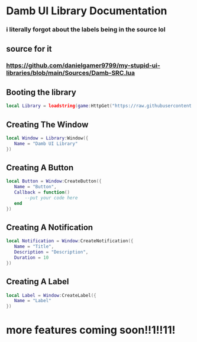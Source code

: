 # Damb UI Library Documentation
### i literally forgot about the labels being in the source lol

## source for it
### https://github.com/danielgamer9799/my-stupid-ui-libraries/blob/main/Sources/Damb-SRC.lua

## Booting the library
```lua
local Library = loadstring(game:HttpGet("https://raw.githubusercontent.com/danielgamer9799/my-stupid-ui-libraries/main/Sources/Damb-SRC.lua"))()
```
## Creating The Window
```lua
local Window = Library:Window({
   Name = "Damb UI Library"
})
```
## Creating A Button
```lua
local Button = Window:CreateButton({
   Name = "Button",
   Callback = function()
       --put your code here
   end
})
```
## Creating A Notification
```lua
local Notification = Window:CreateNotification({
   Name = "Title",
   Description = "Description",
   Duration = 10
})
```
## Creating A Label
```lua
local Label = Window:CreateLabel({
   Name = "Label"
})
```
# more features coming soon!!1!!11!
